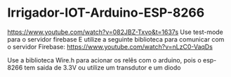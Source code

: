 # Irrigador-IOT-Arduino-ESP-8266
https://www.youtube.com/watch?v=082JBZ-Txvo&t=1637s
Use test-mode para o servidor firebase
E utilize a seguinte biblioteca para comunicar com o servidor Firebase:
https://www.youtube.com/watch?v=nLzC0-VaqDs

Use a biblioteca Wire.h para acionar os relês com o arduino, pois o esp-8266 tem saida de 3.3V ou utilize um transdutor e um diodo
